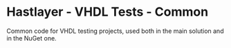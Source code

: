 # Hastlayer - VHDL Tests - Common

Common code for VHDL testing projects, used both in the main solution and in the NuGet one.
